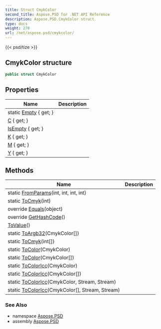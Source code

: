 ```yaml
---
title: Struct CmykColor
second_title: Aspose.PSD for .NET API Reference
description: Aspose.PSD.CmykColor struct. 
type: docs
weight: 270
url: /net/aspose.psd/cmykcolor/
---
```

{{< psd/tize >}}
## CmykColor structure

```csharp
public struct CmykColor
```

## Properties

| Name | Description |
| --- | --- |
| static [Empty](../../aspose.psd/cmykcolor/empty/) { get; } |  |
| [C](../../aspose.psd/cmykcolor/c/) { get; } |  |
| [IsEmpty](../../aspose.psd/cmykcolor/isempty/) { get; } |  |
| [K](../../aspose.psd/cmykcolor/k/) { get; } |  |
| [M](../../aspose.psd/cmykcolor/m/) { get; } |  |
| [Y](../../aspose.psd/cmykcolor/y/) { get; } |  |

## Methods

| Name | Description |
| --- | --- |
| static [FromParams](../../aspose.psd/cmykcolor/fromparams/)(int, int, int, int) |  |
| static [ToCmyk](../../aspose.psd/cmykcolor/tocmyk/#tocmyk)(int) |  |
| override [Equals](../../aspose.psd/cmykcolor/equals/)(object) |  |
| override [GetHashCode](../../aspose.psd/cmykcolor/gethashcode/)() |  |
| [ToValue](../../aspose.psd/cmykcolor/tovalue/)() |  |
| static [ToArgb32](../../aspose.psd/cmykcolor/toargb32/)(CmykColor[]) |  |
| static [ToCmyk](../../aspose.psd/cmykcolor/tocmyk/#tocmyk_1)(int[]) |  |
| static [ToColor](../../aspose.psd/cmykcolor/tocolor/#tocolor)(CmykColor) |  |
| static [ToColor](../../aspose.psd/cmykcolor/tocolor/#tocolor_1)(CmykColor[]) |  |
| static [ToColorIcc](../../aspose.psd/cmykcolor/tocoloricc/#tocoloricc)(CmykColor) |  |
| static [ToColorIcc](../../aspose.psd/cmykcolor/tocoloricc/#tocoloricc_2)(CmykColor[]) |  |
| static [ToColorIcc](../../aspose.psd/cmykcolor/tocoloricc/#tocoloricc_1)(CmykColor, Stream, Stream) |  |
| static [ToColorIcc](../../aspose.psd/cmykcolor/tocoloricc/#tocoloricc_3)(CmykColor[], Stream, Stream) |  |

### See Also

* namespace [Aspose.PSD](../../aspose.psd/)
* assembly [Aspose.PSD](../../)


